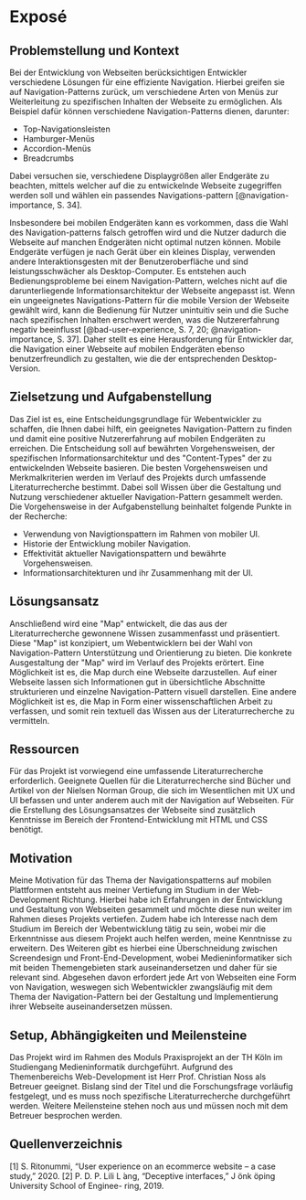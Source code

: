 # Exposé

## Problemstellung und Kontext

Bei der Entwicklung von Webseiten berücksichtigen Entwickler verschiedene Lösungen für eine effiziente Navigation. Hierbei greifen sie auf Navigation-Patterns zurück, um verschiedene Arten von Menüs zur Weiterleitung zu spezifischen Inhalten der Webseite zu ermöglichen. Als Beispiel dafür können verschiedene Navigation-Patterns dienen, darunter:

- Top-Navigationsleisten
- Hamburger-Menüs
- Accordion-Menüs
- Breadcrumbs

Dabei versuchen sie, verschiedene Displaygrößen aller Endgeräte zu beachten, mittels welcher auf die zu entwickelnde Webseite zugegriffen werden soll und wählen ein passendes Navigations-pattern [@navigation-importance, S. 34].

Insbesondere bei mobilen Endgeräten kann es vorkommen, dass die Wahl des Navigation-patterns falsch getroffen wird und die Nutzer dadurch die Webseite auf manchen Endgeräten nicht optimal nutzen können. Mobile Endgeräte verfügen je nach Gerät über ein kleines Display, verwenden andere Interaktionsgesten mit der Benutzeroberfläche und sind leistungsschwächer als Desktop-Computer. Es entstehen auch Bedienungsprobleme bei einem Navigation-Pattern, welches nicht auf die darunterliegende Informationsarchitektur der Webseite angepasst ist. Wenn ein ungeeignetes Navigations-Pattern für die mobile Version der Webseite gewählt wird, kann die Bedienung für Nutzer unintuitiv sein und die Suche nach spezifischen Inhalten erschwert werden, was die Nutzererfahrung negativ beeinflusst [@bad-user-experience, S. 7, 20; @navigation-importance, S. 37]. Daher stellt es eine Herausforderung für Entwickler dar, die Navigation einer Webseite auf mobilen Endgeräten ebenso benutzerfreundlich zu gestalten, wie die der entsprechenden Desktop-Version.

## Zielsetzung und Aufgabenstellung

Das Ziel ist es, eine Entscheidungsgrundlage für Webentwickler zu schaffen, die Ihnen dabei hilft, ein geeignetes Navigation-Pattern zu finden und damit eine positive Nutzererfahrung auf mobilen Endgeräten zu erreichen. Die Entscheidung soll auf bewährten Vorgehensweisen, der spezifischen Informationsarchitektur und des "Content-Types" der zu entwickelnden Webseite basieren. Die besten Vorgehensweisen und Merkmalkriterien werden im Verlauf des Projekts durch umfassende Literaturrecherche bestimmt. Dabei soll Wissen über die Gestaltung und Nutzung verschiedener aktueller Navigation-Pattern gesammelt werden. Die Vorgehensweise in der Aufgabenstellung beinhaltet folgende Punkte in der Recherche:

- Verwendung von Navigtionspattern im Rahmen von mobiler UI.
- Historie der Entwicklung mobiler Navigation.
- Effektivität aktueller Navigationspattern und bewährte Vorgehensweisen.
- Informationsarchitekturen und ihr Zusammenhang mit der UI.

## Lösungsansatz

Anschließend wird eine "Map" entwickelt, die das aus der Literaturrecherche gewonnene Wissen zusammenfasst und präsentiert. Diese "Map" ist konzipiert, um Webentwicklern bei der Wahl von Navigation-Pattern Unterstützung und Orientierung zu bieten. Die konkrete Ausgestaltung der "Map" wird im Verlauf des Projekts erörtert. Eine Möglichkeit ist es, die Map durch eine Webseite darzustellen. Auf einer Webseite lassen sich Informationen gut in übersichtliche Abschnitte strukturieren und einzelne Navigation-Pattern visuell darstellen. Eine andere Möglichkeit ist es, die Map in Form einer wissenschaftlichen Arbeit zu verfassen, und somit rein textuell das Wissen aus der Literaturrecherche zu vermitteln.

## Ressourcen

Für das Projekt ist vorwiegend eine umfassende Literaturrecherche erforderlich. Geeignete Quellen für die Literaturrecherche sind Bücher und Artikel von der Nielsen Norman Group, die sich im Wesentlichen mit UX und UI befassen und unter anderem auch mit der Navigation auf Webseiten. Für die Erstellung des Lösungsansatzes der Webseite sind zusätzlich Kenntnisse im Bereich der Frontend-Entwicklung mit HTML und CSS benötigt.

## Motivation

Meine Motivation für das Thema der Navigationspatterns auf mobilen Plattformen entsteht aus meiner Vertiefung im Studium in der Web-Development Richtung. Hierbei habe ich Erfahrungen in der Entwicklung und Gestaltung von Webseiten gesammelt und möchte diese nun weiter im Rahmen dieses Projekts vertiefen. Zudem habe ich Interesse nach dem Studium im Bereich der Webentwicklung tätig zu sein, wobei mir die Erkenntnisse aus diesem Projekt auch helfen werden, meine Kenntnisse zu erweitern. Des Weiteren gibt es hierbei eine Überschneidung zwischen Screendesign und Front-End-Development, wobei Medieninformatiker sich mit beiden Themengebieten stark auseinandersetzen und daher für sie relevant sind. Abgesehen davon erfordert jede Art von Webseiten eine Form von Navigation, weswegen sich Webentwickler zwangsläufig mit dem Thema der Navigation-Pattern bei der Gestaltung und Implementierung ihrer Webseite auseinandersetzen müssen.

## Setup, Abhängigkeiten und Meilensteine

Das Projekt wird im Rahmen des Moduls Praxisprojekt an der TH Köln im Studiengang Medieninformatik durchgeführt. Aufgrund des Themenbereichs Web-Development ist Herr Prof. Christian Noss als Betreuer geeignet. Bislang sind der Titel und die Forschungsfrage vorläufig festgelegt, und es muss noch spezifische Literaturrecherche durchgeführt werden. Weitere Meilensteine stehen noch aus und müssen noch mit dem Betreuer besprochen werden.

## Quellenverzeichnis

[1] S. Ritonummi, “User experience on an ecommerce website – a case study,” 2020.
[2] P. D. P. Lili L ́ang, “Deceptive interfaces,” J ̈onk ̈oping University School of Enginee-
ring, 2019.
